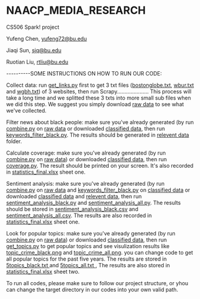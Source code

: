 # NAACP_MEDIA_RESEARCH

CS506 Spark! project

Yufeng Chen, yufeng72@bu.edu

Jiaqi Sun, sjq@bu.edu

Ruotian Liu, rtliu@bu.edu

----------SOME INSTRUCTIONS ON HOW TO RUN OUR CODE:

Collect data: run [get_links.py](https://github.com/AllenChenGH/NAACP_MEDIA_RESEARCH/blob/master/get_links.py) first to get 3 txt files ([bostonglobe.txt](https://github.com/AllenChenGH/NAACP_MEDIA_RESEARCH/blob/master/bostonglobe.txt), [wbur.txt](https://github.com/AllenChenGH/NAACP_MEDIA_RESEARCH/blob/master/wbur.txt) and [wgbh.txt](https://github.com/AllenChenGH/NAACP_MEDIA_RESEARCH/blob/master/wgbh.txt)) of 3 websites, then run Scrapy..................... This process will take a long time and we splitted these 3 txts into more small sub files when we did this step. We suggest you simply download [raw data](https://github.com/AllenChenGH/NAACP_MEDIA_RESEARCH/tree/master/raw%20data) to see what we've collected.

Filter news about black people: make sure you've already generated (by run [combine.py](https://github.com/AllenChenGH/NAACP_MEDIA_RESEARCH/blob/master/combine.py) on [raw data](https://github.com/AllenChenGH/NAACP_MEDIA_RESEARCH/tree/master/raw%20data) or downloaded [classified data](https://github.com/AllenChenGH/NAACP_MEDIA_RESEARCH/tree/master/classified%20data), then run [keywords_filter_black.py](https://github.com/AllenChenGH/NAACP_MEDIA_RESEARCH/blob/master/keywords_filter_black.py). The results should be generated in [relevent data](https://github.com/AllenChenGH/NAACP_MEDIA_RESEARCH/tree/master/relevant%20data) folder.

Calculate coverage: make sure you've already generated (by run [combine.py](https://github.com/AllenChenGH/NAACP_MEDIA_RESEARCH/blob/master/combine.py) on [raw data](https://github.com/AllenChenGH/NAACP_MEDIA_RESEARCH/tree/master/raw%20data)) or downloaded [classified data](https://github.com/AllenChenGH/NAACP_MEDIA_RESEARCH/tree/master/classified%20data), then run [coverage.py](https://github.com/AllenChenGH/NAACP_MEDIA_RESEARCH/blob/master/coverage.py). The result should be printed on your screen. It's also recorded in [statistics_final.xlsx](https://github.com/AllenChenGH/NAACP_MEDIA_RESEARCH/blob/master/statistics_final.xlsx) sheet one.

Sentiment analysis: make sure you've already generated (by run [combine.py](https://github.com/AllenChenGH/NAACP_MEDIA_RESEARCH/blob/master/combine.py) on [raw data](https://github.com/AllenChenGH/NAACP_MEDIA_RESEARCH/tree/master/raw%20data) and [keywords_filter_black.py](https://github.com/AllenChenGH/NAACP_MEDIA_RESEARCH/blob/master/keywords_filter_black.py) on [classified data](https://github.com/AllenChenGH/NAACP_MEDIA_RESEARCH/tree/master/classified%20data) or downloaded [classified data](https://github.com/AllenChenGH/NAACP_MEDIA_RESEARCH/tree/master/classified%20data) and [relevent data](https://github.com/AllenChenGH/NAACP_MEDIA_RESEARCH/tree/master/relevant%20data), then run [sentiment_analysis_black.py](https://github.com/AllenChenGH/NAACP_MEDIA_RESEARCH/blob/master/sentiment_analysis_black.py) and [sentiment_analysis_all.py](https://github.com/AllenChenGH/NAACP_MEDIA_RESEARCH/blob/master/sentiment_analysis_all.py). The results should be stored in [sentiment_analysis_black.csv](https://github.com/AllenChenGH/NAACP_MEDIA_RESEARCH/blob/master/sentiment_analysis_black.csv) and [sentiment_analysis_all.csv](https://github.com/AllenChenGH/NAACP_MEDIA_RESEARCH/blob/master/sentiment_analysis_all.csv). The results are also recorded in [statistics_final.xlsx](https://github.com/AllenChenGH/NAACP_MEDIA_RESEARCH/blob/master/statistics_final.xlsx) sheet one.

Look for popular topics: make sure you've already generated (by run [combine.py](https://github.com/AllenChenGH/NAACP_MEDIA_RESEARCH/blob/master/combine.py) on [raw data](https://github.com/AllenChenGH/NAACP_MEDIA_RESEARCH/tree/master/raw%20data)) or downloaded [classified data](https://github.com/AllenChenGH/NAACP_MEDIA_RESEARCH/tree/master/classified%20data), then run [get_topics.py](https://github.com/AllenChenGH/NAACP_MEDIA_RESEARCH/blob/master/get_topics.py) to get popular topics and see visulization results like [topic_crime_black.png](https://github.com/AllenChenGH/NAACP_MEDIA_RESEARCH/blob/master/topic_crime_black.png) and [topic_crime_all.png](https://github.com/AllenChenGH/NAACP_MEDIA_RESEARCH/blob/master/topic_crime_all.png). you can change code to get all popular topics for the past five years. The results are stored in [5topics_black.txt
](https://github.com/AllenChenGH/NAACP_MEDIA_RESEARCH/blob/master/5topics_black.txt) and [5topics_all.txt
](https://github.com/AllenChenGH/NAACP_MEDIA_RESEARCH/blob/master/5topics_all.txt), The results are also stored in [statistics_final.xlsx](https://github.com/AllenChenGH/NAACP_MEDIA_RESEARCH/blob/master/statistics_final.xlsx) sheet two.

To run all codes, please make sure to follow our project structure, or yhou can change the target directory in our codes into your own valid path.
